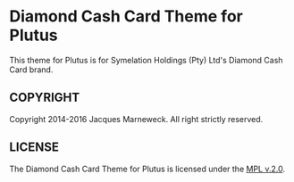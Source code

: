 # Diamond Cash Card Theme for Plutus

This theme for Plutus is for Symelation Holdings (Pty) Ltd's Diamond
Cash Card brand.

## COPYRIGHT

Copyright 2014-2016 Jacques Marneweck.  All right strictly reserved.

## LICENSE

The Diamond Cash Card Theme for Plutus is licensed under the [MPL v.2.0](LICENSE).

